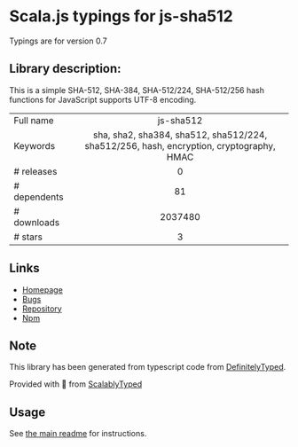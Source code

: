 
# Scala.js typings for js-sha512

Typings are for version 0.7

## Library description:
This is a simple SHA-512, SHA-384, SHA-512/224, SHA-512/256 hash functions for JavaScript supports UTF-8 encoding.

|                    |                 |
| ------------------ | :-------------: |
| Full name          | js-sha512 |
| Keywords           | sha, sha2, sha384, sha512, sha512/224, sha512/256, hash, encryption, cryptography, HMAC |
| # releases         | 0 |
| # dependents       | 81 |
| # downloads        | 2037480 |
| # stars            | 3 |

## Links
- [Homepage](https://github.com/emn178/js-sha512)
- [Bugs](https://github.com/emn178/js-sha512/issues)
- [Repository](https://github.com/emn178/js-sha512)
- [Npm](https://www.npmjs.com/package/js-sha512)
    


## Note
This library has been generated from typescript code from [DefinitelyTyped](https://definitelytyped.org).

Provided with :purple_heart: from [ScalablyTyped](https://github.com/oyvindberg/ScalablyTyped)

## Usage
See [the main readme](../../readme.md) for instructions.


